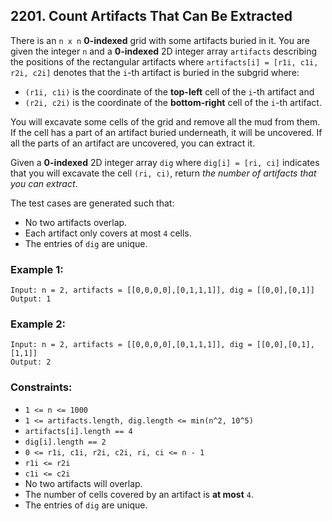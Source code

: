 ## 2201. Count Artifacts That Can Be Extracted

There is an ```n x n``` **0-indexed** grid with some artifacts buried in it. You are given the integer ```n``` and a **0-indexed** 2D integer array ```artifacts``` describing the positions of the rectangular artifacts where ```artifacts[i] = [r1i, c1i, r2i, c2i]``` denotes that the ```i```-th artifact is buried in the subgrid where:

* ```(r1i, c1i)``` is the coordinate of the **top-left** cell of the ```i```-th artifact and
* ```(r2i, c2i)``` is the coordinate of the **bottom-right** cell of the ```i```-th artifact.

You will excavate some cells of the grid and remove all the mud from them. If the cell has a part of an artifact buried underneath, it will be uncovered. If all the parts of an artifact are uncovered, you can extract it.

Given a **0-indexed** 2D integer array ```dig``` where ```dig[i] = [ri, ci]``` indicates that you will excavate the cell ```(ri, ci)```, return *the number of artifacts that you can extract*.

The test cases are generated such that:

* No two artifacts overlap.
* Each artifact only covers at most ```4``` cells.
* The entries of ```dig``` are unique.

### Example 1:
```
Input: n = 2, artifacts = [[0,0,0,0],[0,1,1,1]], dig = [[0,0],[0,1]]
Output: 1
```
### Example 2:
```
Input: n = 2, artifacts = [[0,0,0,0],[0,1,1,1]], dig = [[0,0],[0,1],[1,1]]
Output: 2
```

### Constraints:

* ```1 <= n <= 1000```
* ```1 <= artifacts.length, dig.length <= min(n^2, 10^5)```
* ```artifacts[i].length == 4```
* ```dig[i].length == 2```
* ```0 <= r1i, c1i, r2i, c2i, ri, ci <= n - 1```
* ```r1i <= r2i```
* ```c1i <= c2i```
* No two artifacts will overlap.
* The number of cells covered by an artifact is **at most** ```4```.
* The entries of ```dig``` are unique.